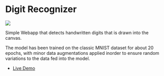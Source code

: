 # Digit Recognizer

<a href="https://colab.research.google.com/github/Acedev003/digit_recognizer/blob/main/notebooks/MNIST.ipynb"  target="_blank" ><img src="https://colab.research.google.com/assets/colab-badge.png"></a>

Simple Webapp that detects handwritten digits that is drawn into the canvas. 


The model has been trained on the classic MNIST dataset for about 20 epochs, with minor data augmentations applied inorder to ensure random variations to the data fed into the model.

* [Live Demo](https://arnold-anand.github.io/digit-recognizer/)
